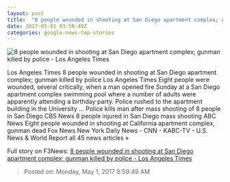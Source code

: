 ```yaml
---
layout: post
title:  "8 people wounded in shooting at San Diego apartment complex; gunman killed by police - Los Angeles Times"
date: 2017-05-01 03:59:49Z
categories: google-news-top-stories
---
```


![8 people wounded in shooting at San Diego apartment complex; gunman killed by police - Los Angeles Times](http://www.trbimg.com/img-5906c00b/turbine/la-me-ln-la-jolla-shooting-20170430)

Los Angeles Times 8 people wounded in shooting at San Diego apartment complex; gunman killed by police Los Angeles Times Eight people were wounded, several critically, when a man opened fire Sunday at a San Diego apartment complex swimming pool where a number of adults were apparently attending a birthday party. Police rushed to the apartment building in the University ... Police kills man after mass shooting of 8 people in San Diego CBS News 8 people injured in San Diego mass shooting ABC News Eight people wounded in shooting at California apartment complex, gunman dead Fox News New York Daily News - CNN - KABC-TV - U.S. News & World Report all 45 news articles »


Full story on F3News: [8 people wounded in shooting at San Diego apartment complex; gunman killed by police - Los Angeles Times](http://www.f3nws.com/n/bMRSxD)

> Posted on: Monday, May 1, 2017 8:59:49 AM
